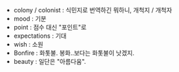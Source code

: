 - colony / colonist : 식민지로 번역하긴 뭐하니, 개척지 / 개척자
- mood : 기분
- point : 점수 대신 "포인트"로
- expectations : 기대
- wish : 소원
- Bonfire : 화톳불. 봉화..보다는 화톳불이 낫겠지.
- beauty : 일단은 "아름다움".

